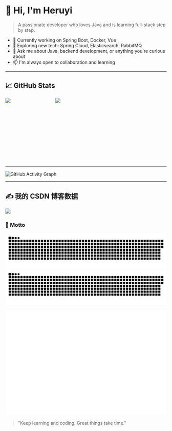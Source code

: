 # 👋 Hi, I'm Heruyi

> A passionate developer who loves Java and is learning full-stack step by step.

- 🔭 Currently working on Spring Boot, Docker, Vue
- 🌱 Exploring new tech: Spring Cloud, Elasticsearch, RabbitMQ
- 💬 Ask me about Java, backend development, or anything you're curious about
- 📫 I'm always open to collaboration and learning

---


## 📈 GitHub Stats

<div style="display: flex; width: 60%; gap: 10px; align-items: stretch; justify-content: center;">
  <img src="https://github-readme-stats.vercel.app/api?username=He-ry&show_icons=true&theme=default&cache_seconds=1"
       style="flex: 1; height: 200px; object-fit: contain;" />
  <img src="https://github-readme-stats.vercel.app/api/top-langs/?username=He-ry&layout=compact&theme=default&cache_seconds=1"
       style="flex: 1; height: 200px; object-fit: contain;" />
</div>





---

![GitHub Activity Graph](https://github-readme-activity-graph.vercel.app/graph?username=He-ry&theme=github-compact&area=true)

---

## ✍️ 我的 CSDN 博客数据
<img src="https://stats.justsong.cn/api/csdn?id=qq_52227892" />

### 🧠 Motto

![GitHub Snake Light](https://github.com/He-ry/He-ry/blob/output/github-contribution-grid-snake.svg#gh-light-mode-only)
![GitHub Snake Dark](https://github.com/He-ry/He-ry/blob/output/github-contribution-grid-snake-dark.svg#gh-dark-mode-only)


![Full Year Calendar](https://github.com/He-ry/He-ry/blob/main/dist/metrics.plugin.isocalendar.fullyear.svg)

> "Keep learning and coding. Great things take time."

